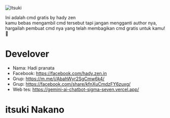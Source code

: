 ![Itsuki](https://i.ibb.co/sPWYKKX/448604404-1111634999930806-6165592303705221416-n-jpg-nc-cat-101-ccb-1-7-nc-sid-9f807c-nc-eui2-Ae-EXz.jpg) 

Ini adalah cmd gratis by hady zen <br />
kamu bebas mengambil cmd tersebut tapi jangan mengganti author nya, hargailah pembuat cmd nya yang telah membagikan cmd gratis untuk kamu! 🥀


# Develover
- Nama: Hadi pranata <br />
- Facebook: https://facebook.com/hady.zen.in <br />
- Grup: https://m.me/j/AbahWyr2SgCmw6k4/ <br />
- Grup: https://facebook.com/share/kfnXuCmdzFY6zuxg/ <br />
- Web tes: https://gemini-ai-chatbot-sigma-seven.vercel.app/

# itsuki Nakano
